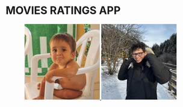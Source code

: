 # MOVIES RATINGS APP

<p align="center">
    <a href="https://github.com/Gianlu03">
        <img src="Guide/images/gianlucaravaglia.jpg" width="200" height="200" title="gianlucaRavaglia propic">
    </a>
    <a href="https://github.com/BertocchiLuca">
        <img src="Guide/images/lucabertocchi.png" width="200" height="200" alt="Luca Bertocchi propic">
    </a>
</p>

